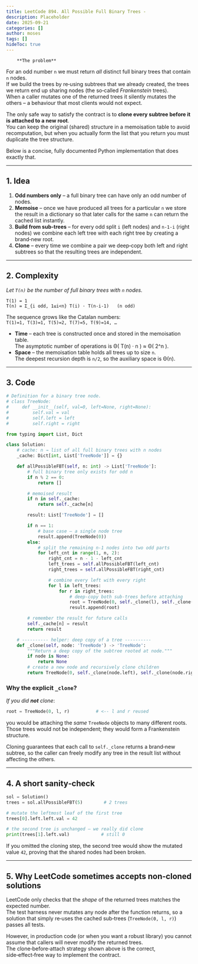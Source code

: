 ```yaml
---
title: LeetCode 894. All Possible Full Binary Trees - 
description: Placeholder
date: 2025-09-21
categories: []
author: moses
tags: []
hideToc: true
---
```

        **The problem**  
For an odd number `n` we must return *all* distinct full binary trees that contain `n` nodes.  
If we build the trees by re‑using subtrees that we already created, the trees we return end up sharing nodes (the so‑called *Frankenstein* trees).  
When a caller mutates one of the returned trees it silently mutates the others – a behaviour that most clients would not expect.

The only safe way to satisfy the contract is to **clone every subtree before it is attached to a new root**.  
You can keep the original (shared) structure in a memoisation table to avoid recomputation, but when you actually form the list that you return you must duplicate the tree structure.

Below is a concise, fully documented Python implementation that does exactly that.

---

## 1.  Idea

1. **Odd numbers only** – a full binary tree can have only an odd number of nodes.  
2. **Memoise** – once we have produced all trees for a particular `n` we store the result in a dictionary so that later calls for the same `n` can return the cached list instantly.  
3. **Build from sub‑trees** – for every odd split `i` (left nodes) and `n‑1‑i` (right nodes) we combine each left tree with each right tree by creating a brand‑new root.  
4. **Clone** – every time we combine a pair we deep‑copy both left and right subtrees so that the resulting trees are independent.

---

## 2.  Complexity

*Let `T(n)` be the number of full binary trees with `n` nodes.*

```
T(1) = 1
T(n) = Σ_{i odd, 1≤i<n} T(i) · T(n‑i‑1)   (n odd)

```

The sequence grows like the Catalan numbers:  
`T(1)=1, T(3)=1, T(5)=2, T(7)=5, T(9)=14, …`

* **Time** – each tree is constructed once and stored in the memoisation table.  
  The asymptotic number of operations is Θ( T(n) · n ) ≈ Θ( 2^n ).  
* **Space** – the memoisation table holds all trees up to size `n`.  
  The deepest recursion depth is `n/2`, so the auxiliary space is Θ(n).

---

## 3.  Code

```python
# Definition for a binary tree node.
# class TreeNode:
#     def __init__(self, val=0, left=None, right=None):
#         self.val = val
#         self.left = left
#         self.right = right

from typing import List, Dict

class Solution:
    # cache: n → list of all full binary trees with n nodes
    _cache: Dict[int, List['TreeNode']] = {}

    def allPossibleFBT(self, n: int) -> List['TreeNode']:
        # full binary tree only exists for odd n
        if n % 2 == 0:
            return []

        # memoised result
        if n in self._cache:
            return self._cache[n]

        result: List['TreeNode'] = []

        if n == 1:
            # base case – a single node tree
            result.append(TreeNode(0))
        else:
            # split the remaining n‑1 nodes into two odd parts
            for left_cnt in range(1, n, 2):
                right_cnt = n - 1 - left_cnt
                left_trees = self.allPossibleFBT(left_cnt)
                right_trees = self.allPossibleFBT(right_cnt)

                # combine every left with every right
                for l in left_trees:
                    for r in right_trees:
                        # deep‑copy both sub‑trees before attaching
                        root = TreeNode(0, self._clone(l), self._clone(r))
                        result.append(root)

        # remember the result for future calls
        self._cache[n] = result
        return result

    # ---------- helper: deep copy of a tree ----------
    def _clone(self, node: 'TreeNode') -> 'TreeNode':
        """Return a deep copy of the subtree rooted at node."""
        if node is None:
            return None
        # create a new node and recursively clone children
        return TreeNode(0, self._clone(node.left), self._clone(node.right))
```

### Why the explicit `_clone`?

*If you did **not** clone*:

```python
root = TreeNode(0, l, r)          # <-- l and r reused
```

you would be attaching the *same* `TreeNode` objects to many different roots.  
Those trees would not be independent; they would form a Frankenstein structure.

Cloning guarantees that each call to `self._clone` returns a brand‑new subtree, so the caller can freely modify any tree in the result list without affecting the others.

---

## 4.  A short sanity‑check

```python
sol = Solution()
trees = sol.allPossibleFBT(5)        # 2 trees

# mutate the leftmost leaf of the first tree
trees[0].left.left.val = 42

# the second tree is unchanged – we really did clone
print(trees[1].left.val)            # still 0
```

If you omitted the cloning step, the second tree would show the mutated value `42`, proving that the shared nodes had been broken.

---

## 5.  Why LeetCode sometimes accepts non‑cloned solutions

LeetCode only checks that the *shape* of the returned trees matches the expected number.  
The test harness never mutates any node after the function returns, so a solution that simply re‑uses the cached sub‑trees (`TreeNode(0, l, r)`) passes all tests.

However, in production code (or when you want a robust library) you cannot assume that callers will never modify the returned trees.  
The clone‑before‑attach strategy shown above is the correct, side‑effect‑free way to implement the contract.